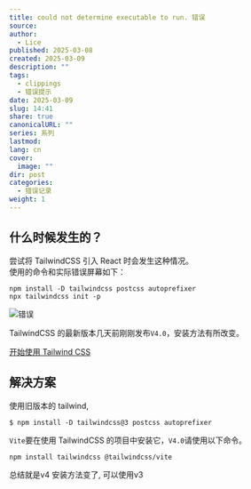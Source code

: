 ```yaml
---
title: could not determine executable to run. 错误
source: 
author:
  - Lice
published: 2025-03-08
created: 2025-03-09
description: ""
tags:
  - clippings
  - 错误提示
date: 2025-03-09
slug: 14:41
share: true
canonicalURL: ""
series: 系列
lastmod: 
lang: cn
cover:
  image: ""
dir: post
categories:
  - 错误记录
weight: 1
---
```

## 什么时候发生的？

尝试将 TailwindCSS 引入 React 时会发生这种情况。  
使用的命令和实际错误屏幕如下：

```
npm install -D tailwindcss postcss autoprefixer
npx tailwindcss init -p
```
![错误](https://storage.googleapis.com/zenn-user-upload/8746195eca4b-20250201.png)

TailwindCSS 的最新版本几天前刚刚发布`V4.0`，安装方法有所改变。

[开始使用 Tailwind CSS](https://zenn.dev/o0rororo0o/articles/%5B%E3%83%AA%E3%83%B3%E3%82%AF%E3%81%AEURL%5D\(https://tailwindcss.com/docs/installation/using-vite\))

## [](https://zenn.dev/o0rororo0o/articles/003183a9a9d76a#%E8%A7%A3%E6%B1%BA%E6%B3%95)解决方案

使用旧版本的 tailwind, 
```
$ npm install -D tailwindcss@3 postcss autoprefixer
```

`Vite`要在使用 TailwindCSS 的项目中安装它，`V4.0`请使用以下命令。

```
npm install tailwindcss @tailwindcss/vite
```

总结就是v4 安装方法变了, 可以使用v3


